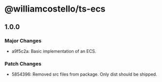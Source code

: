 # @williamcostello/ts-ecs

## 1.0.0

### Major Changes

- a9f5c2a: Basic implementation of an ECS.

### Patch Changes

- 5854396: Removed src files from package. Only dist should be shipped.
